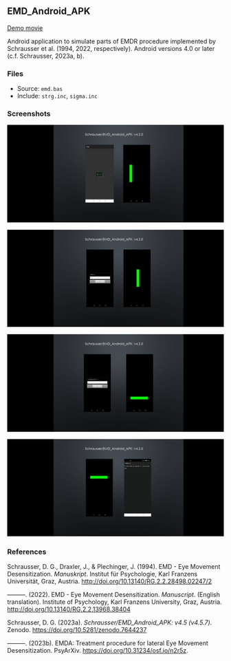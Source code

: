 ## EMD_Android_APK
[Demo movie](https://m.youtube.com/watch?v=n8u1iLaO1cQ)

Android application to simulate parts of EMDR procedure implemented by Schrausser et al. (1994, 2022, respectively). Android versions 4.0 or later (c.f. Schrausser, 2023a, b).

### Files

- Source: `emd.bas`
- Include: `strg.inc`, `sigma.inc`

### Screenshots

![figure.\label{pic1}](pic1.jpg)

![figure.\label{pic2}](pic2.jpg)

![figure.\label{pic3}](pic3.jpg)

![figure.\label{pic4}](pic4.jpg)

### References

Schrausser, D. G., Draxler, J., & Plechinger, J. (1994). EMD - Eye Movement Desensitization. *Manuskript*. Institut für Psychologie, Karl Franzens Universität, Graz, Austria. http://doi.org/10.13140/RG.2.2.28498.02247/2
 
———. (2022). EMD - Eye Movement Desensitization. *Manuscript*. (English translation). Institute of Psychology, Karl Franzens University, Graz, Austria. http://doi.org/10.13140/RG.2.2.13968.38404

Schrausser, D. G. (2023a). *Schrausser/EMD_Android_APK: v4.5 (v4.5.7)*. Zenodo. https://doi.org/10.5281/zenodo.7644237
   
———. (2023b). EMDA: Treatment procedure for lateral Eye Movement
Desensitization. PsyArXiv. https://doi.org/10.31234/osf.io/n2r5z.

